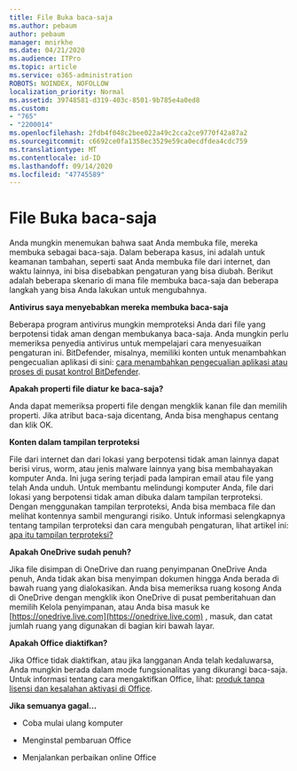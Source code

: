 ```yaml
---
title: File Buka baca-saja
ms.author: pebaum
author: pebaum
manager: mnirkhe
ms.date: 04/21/2020
ms.audience: ITPro
ms.topic: article
ms.service: o365-administration
ROBOTS: NOINDEX, NOFOLLOW
localization_priority: Normal
ms.assetid: 39748581-d319-403c-8501-9b785e4a0ed8
ms.custom:
- "765"
- "2200014"
ms.openlocfilehash: 2fdb4f048c2bee022a49c2cca2ce9770f42a87a2
ms.sourcegitcommit: c6692ce0fa1358ec3529e59ca0ecdfdea4cdc759
ms.translationtype: MT
ms.contentlocale: id-ID
ms.lasthandoff: 09/14/2020
ms.locfileid: "47745589"
---
```

# <a name="file-open-read-only"></a>File Buka baca-saja

Anda mungkin menemukan bahwa saat Anda membuka file, mereka membuka sebagai baca-saja. Dalam beberapa kasus, ini adalah untuk keamanan tambahan, seperti saat Anda membuka file dari internet, dan waktu lainnya, ini bisa disebabkan pengaturan yang bisa diubah. Berikut adalah beberapa skenario di mana file membuka baca-saja dan beberapa langkah yang bisa Anda lakukan untuk mengubahnya.
  
 **Antivirus saya menyebabkan mereka membuka baca-saja**
  
Beberapa program antivirus mungkin memproteksi Anda dari file yang berpotensi tidak aman dengan membukanya baca-saja. Anda mungkin perlu memeriksa penyedia antivirus untuk mempelajari cara menyesuaikan pengaturan ini. BitDefender, misalnya, memiliki konten untuk menambahkan pengecualian aplikasi di sini: [cara menambahkan pengecualian aplikasi atau proses di pusat kontrol BitDefender](https://aka.ms/AA6098i).
  
 **Apakah properti file diatur ke baca-saja?**
  
Anda dapat memeriksa properti file dengan mengklik kanan file dan memilih properti. Jika atribut baca-saja dicentang, Anda bisa menghapus centang dan klik OK.
  
 **Konten dalam tampilan terproteksi**
  
File dari internet dan dari lokasi yang berpotensi tidak aman lainnya dapat berisi virus, worm, atau jenis malware lainnya yang bisa membahayakan komputer Anda. Ini juga sering terjadi pada lampiran email atau file yang telah Anda unduh. Untuk membantu melindungi komputer Anda, file dari lokasi yang berpotensi tidak aman dibuka dalam tampilan terproteksi. Dengan menggunakan tampilan terproteksi, Anda bisa membaca file dan melihat kontennya sambil mengurangi risiko. Untuk informasi selengkapnya tentang tampilan terproteksi dan cara mengubah pengaturan, lihat artikel ini: [apa itu tampilan terproteksi?](https://support.office.com/article/d6f09ac7-e6b9-4495-8e43-2bbcdbcb6653)
  
 **Apakah OneDrive sudah penuh?**
  
Jika file disimpan di OneDrive dan ruang penyimpanan OneDrive Anda penuh, Anda tidak akan bisa menyimpan dokumen hingga Anda berada di bawah ruang yang dialokasikan. Anda bisa memeriksa ruang kosong Anda di OneDrive dengan mengklik ikon OneDrive di pusat pemberitahuan dan memilih Kelola penyimpanan, atau Anda bisa masuk ke [https://onedrive.live.com](https://onedrive.live.com) , masuk, dan catat jumlah ruang yang digunakan di bagian kiri bawah layar.
  
 **Apakah Office diaktifkan?**
  
Jika Office tidak diaktifkan, atau jika langganan Anda telah kedaluwarsa, Anda mungkin berada dalam mode fungsionalitas yang dikurangi baca-saja. Untuk informasi tentang cara mengaktifkan Office, lihat: [produk tanpa lisensi dan kesalahan aktivasi di Office](https://support.office.com/article/0d23d3c0-c19c-4b2f-9845-5344fedc4380).
  
 **Jika semuanya gagal...**
  
- Coba mulai ulang komputer
    
- Menginstal pembaruan Office
    
- Menjalankan perbaikan online Office
    

